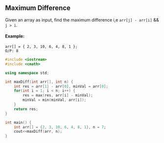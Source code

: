 ## Maximum Difference

Given an array as input, find the maximum difference i,e `arr[j] - arr[i]` && `j > i`.

#### Example:

```
arr[] = { 2, 3, 10, 6, 4, 8, 1 };
O/P: 8
```

```c++
#include <iostream>
#include <cmath>

using namespace std;

int maxDiff(int arr[], int n) {
	int res = arr[1] - arr[0], minVal = arr[0];
	for(int i = 1; i < n; i++) {
        res = max(res, arr[i] - minVal);
        minVal = min(minVal, arr[i]);
	}
	return res;
}

int main() {
    int arr[] = {2, 3, 10, 6, 4, 8, 1}, n = 7;
    cout<<maxDiff(arr, n);
}
```

